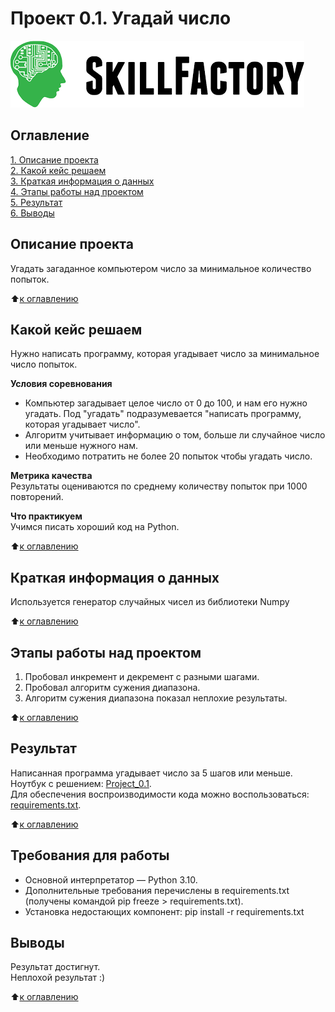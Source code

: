 # Проект 0.1. Угадай число

![SkillFactory](../images/sf_logo.png)

## Оглавление
[1. Описание проекта](https://github.com/costaM705/sf_data_science/tree/main/project_0.1/README.md#Описание-проекта)  
[2. Какой кейс решаем](https://github.com/costaM705/sf_data_science/tree/main/project_0.1/README.md#Какой-кейс-решаем)  
[3. Краткая информация о данных](https://github.com/costaM705/sf_data_science/tree/main/project_0.1/README.md#Краткая-информация-о-данных)  
[4. Этапы работы над проектом](https://github.com/costaM705/sf_data_science/tree/main/project_0.1/README.md#Этапы-работы-над-проектом)  
[5. Результат](https://github.com/costaM705/sf_data_science/tree/main/project_0.1/README.md#Результат)  
[6. Выводы](https://github.com/costaM705/sf_data_science/tree/main/project_0.1/README.md#Выводы)  

## Описание проекта
Угадать загаданное компьютером число за минимальное количество попыток.

:arrow_up:[к оглавлению](https://github.com/costaM705/sf_data_science/tree/main/project_0.1/README.md#Оглавление)

## Какой кейс решаем
Нужно написать программу, которая угадывает число за минимальное число попыток.

**Условия соревнования**
* Компьютер загадывает целое число от 0 до 100, и нам его нужно угадать. Под "угадать" подразумевается "написать программу, которая угадывает число".
* Алгоритм учитывает информацию о том, больше ли случайное число или меньше нужного нам.
* Необходимо потратить не более 20 попыток чтобы угадать число.

**Метрика качества**  
Результаты оцениваются по среднему количеству попыток при 1000 повторений.

**Что практикуем**  
Учимся писать хороший код на Python.

:arrow_up:[к оглавлению](https://github.com/costaM705/sf_data_science/tree/main/project_0.1/README.md#Оглавление)

## Краткая информация о данных
Используется генератор случайных чисел из библиотеки Numpy

:arrow_up:[к оглавлению](https://github.com/costaM705/sf_data_science/tree/main/project_0.1/README.md#Оглавление)

## Этапы работы над проектом
1. Пробовал инкремент и декремент с разными шагами.
2. Пробовал алгоритм сужения диапазона.
3. Алгоритм сужения диапазона показал неплохие результаты.

:arrow_up:[к оглавлению](https://github.com/costaM705/sf_data_science/tree/main/project_0.1/README.md#Оглавление)

## Результат
Написанная программа угадывает число за 5 шагов или меньше.</br>
Ноутбук с решением: [Project_0.1](https://github.com/costaM705/sf_data_science/blob/main/project_0.1/game.ipynb).      
Для обеспечения воспроизводимости кода можно воспользоваться: [requirements.txt](https://github.com/costaM705/sf_data_science/tree/main/project_1/requirements.txt).

:arrow_up:[к оглавлению](https://github.com/costaM705/sf_data_science/tree/main/project_0.1/README.md#Оглавление)

## Требования для работы
* Основной интерпретатор — Python 3.10.
* Дополнительные требования перечислены в requirements.txt (получены командой pip freeze > requirements.txt).
* Установка недостающих компонент:
        pip install -r requirements.txt

## Выводы
Результат достигнут.<br/>
Неплохой результат :)

:arrow_up:[к оглавлению](https://github.com/costaM705/sf_data_science/tree/main/project_0.1/README.md#Оглавление)

